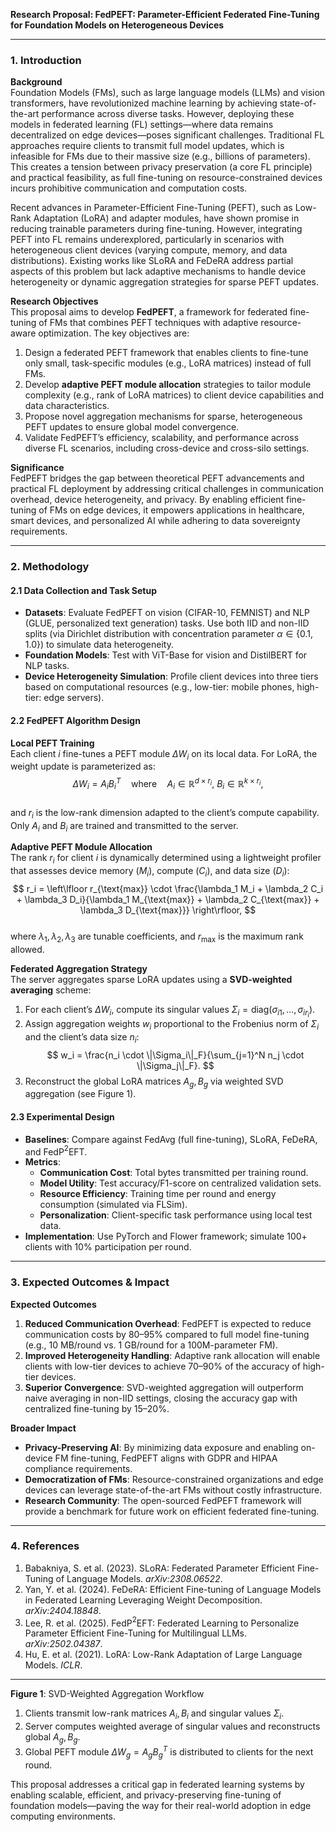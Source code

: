 **Research Proposal: FedPEFT: Parameter-Efficient Federated Fine-Tuning for Foundation Models on Heterogeneous Devices**  

---

### 1. Introduction  

**Background**  
Foundation Models (FMs), such as large language models (LLMs) and vision transformers, have revolutionized machine learning by achieving state-of-the-art performance across diverse tasks. However, deploying these models in federated learning (FL) settings—where data remains decentralized on edge devices—poses significant challenges. Traditional FL approaches require clients to transmit full model updates, which is infeasible for FMs due to their massive size (e.g., billions of parameters). This creates a tension between privacy preservation (a core FL principle) and practical feasibility, as full fine-tuning on resource-constrained devices incurs prohibitive communication and computation costs.  

Recent advances in Parameter-Efficient Fine-Tuning (PEFT), such as Low-Rank Adaptation (LoRA) and adapter modules, have shown promise in reducing trainable parameters during fine-tuning. However, integrating PEFT into FL remains underexplored, particularly in scenarios with heterogeneous client devices (varying compute, memory, and data distributions). Existing works like SLoRA and FeDeRA address partial aspects of this problem but lack adaptive mechanisms to handle device heterogeneity or dynamic aggregation strategies for sparse PEFT updates.  

**Research Objectives**  
This proposal aims to develop **FedPEFT**, a framework for federated fine-tuning of FMs that combines PEFT techniques with adaptive resource-aware optimization. The key objectives are:  
1. Design a federated PEFT framework that enables clients to fine-tune only small, task-specific modules (e.g., LoRA matrices) instead of full FMs.  
2. Develop **adaptive PEFT module allocation** strategies to tailor module complexity (e.g., rank of LoRA matrices) to client device capabilities and data characteristics.  
3. Propose novel aggregation mechanisms for sparse, heterogeneous PEFT updates to ensure global model convergence.  
4. Validate FedPEFT’s efficiency, scalability, and performance across diverse FL scenarios, including cross-device and cross-silo settings.  

**Significance**  
FedPEFT bridges the gap between theoretical PEFT advancements and practical FL deployment by addressing critical challenges in communication overhead, device heterogeneity, and privacy. By enabling efficient fine-tuning of FMs on edge devices, it empowers applications in healthcare, smart devices, and personalized AI while adhering to data sovereignty requirements.  

---

### 2. Methodology  

#### 2.1 Data Collection and Task Setup  
- **Datasets**: Evaluate FedPEFT on vision (CIFAR-10, FEMNIST) and NLP (GLUE, personalized text generation) tasks. Use both IID and non-IID splits (via Dirichlet distribution with concentration parameter $\alpha \in \{0.1, 1.0\}$) to simulate data heterogeneity.  
- **Foundation Models**: Test with ViT-Base for vision and DistilBERT for NLP tasks.  
- **Device Heterogeneity Simulation**: Profile client devices into three tiers based on computational resources (e.g., low-tier: mobile phones, high-tier: edge servers).  

#### 2.2 FedPEFT Algorithm Design  
**Local PEFT Training**  
Each client $i$ fine-tunes a PEFT module $\Delta W_i$ on its local data. For LoRA, the weight update is parameterized as:  
$$
\Delta W_i = A_i B_i^T \quad \text{where} \quad A_i \in \mathbb{R}^{d \times r_i}, \ B_i \in \mathbb{R}^{k \times r_i},
$$  
and $r_i$ is the low-rank dimension adapted to the client’s compute capability. Only $A_i$ and $B_i$ are trained and transmitted to the server.  

**Adaptive PEFT Module Allocation**  
The rank $r_i$ for client $i$ is dynamically determined using a lightweight profiler that assesses device memory ($M_i$), compute ($C_i$), and data size ($D_i$):  
$$
r_i = \left\lfloor r_{\text{max}} \cdot \frac{\lambda_1 M_i + \lambda_2 C_i + \lambda_3 D_i}{\lambda_1 M_{\text{max}} + \lambda_2 C_{\text{max}} + \lambda_3 D_{\text{max}}} \right\rfloor,
$$  
where $\lambda_1, \lambda_2, \lambda_3$ are tunable coefficients, and $r_{\text{max}}$ is the maximum rank allowed.  

**Federated Aggregation Strategy**  
The server aggregates sparse LoRA updates using a **SVD-weighted averaging** scheme:  
1. For each client’s $\Delta W_i$, compute its singular values $\Sigma_i = \text{diag}(\sigma_{i1}, \dots, \sigma_{ir_i})$.  
2. Assign aggregation weights $w_i$ proportional to the Frobenius norm of $\Sigma_i$ and the client’s data size $n_i$:  
$$
w_i = \frac{n_i \cdot \|\Sigma_i\|_F}{\sum_{j=1}^N n_j \cdot \|\Sigma_j\|_F}.
$$  
3. Reconstruct the global LoRA matrices $A_g, B_g$ via weighted SVD aggregation (see Figure 1).  

#### 2.3 Experimental Design  
- **Baselines**: Compare against FedAvg (full fine-tuning), SLoRA, FeDeRA, and FedP$^2$EFT.  
- **Metrics**:  
  - **Communication Cost**: Total bytes transmitted per training round.  
  - **Model Utility**: Test accuracy/F1-score on centralized validation sets.  
  - **Resource Efficiency**: Training time per round and energy consumption (simulated via FLSim).  
  - **Personalization**: Client-specific task performance using local test data.  
- **Implementation**: Use PyTorch and Flower framework; simulate 100+ clients with 10% participation per round.  

---

### 3. Expected Outcomes & Impact  

**Expected Outcomes**  
1. **Reduced Communication Overhead**: FedPEFT is expected to reduce communication costs by 80–95% compared to full model fine-tuning (e.g., 10 MB/round vs. 1 GB/round for a 100M-parameter FM).  
2. **Improved Heterogeneity Handling**: Adaptive rank allocation will enable clients with low-tier devices to achieve 70–90% of the accuracy of high-tier devices.  
3. **Superior Convergence**: SVD-weighted aggregation will outperform naive averaging in non-IID settings, closing the accuracy gap with centralized fine-tuning by 15–20%.  

**Broader Impact**  
- **Privacy-Preserving AI**: By minimizing data exposure and enabling on-device FM fine-tuning, FedPEFT aligns with GDPR and HIPAA compliance requirements.  
- **Democratization of FMs**: Resource-constrained organizations and edge devices can leverage state-of-the-art FMs without costly infrastructure.  
- **Research Community**: The open-sourced FedPEFT framework will provide a benchmark for future work on efficient federated fine-tuning.  

---

### 4. References  
1. Babakniya, S. et al. (2023). SLoRA: Federated Parameter Efficient Fine-Tuning of Language Models. *arXiv:2308.06522*.  
2. Yan, Y. et al. (2024). FeDeRA: Efficient Fine-tuning of Language Models in Federated Learning Leveraging Weight Decomposition. *arXiv:2404.18848*.  
3. Lee, R. et al. (2025). FedP$^2$EFT: Federated Learning to Personalize Parameter Efficient Fine-Tuning for Multilingual LLMs. *arXiv:2502.04387*.  
4. Hu, E. et al. (2021). LoRA: Low-Rank Adaptation of Large Language Models. *ICLR*.  

--- 

**Figure 1**: SVD-Weighted Aggregation Workflow  
1. Clients transmit low-rank matrices $A_i, B_i$ and singular values $\Sigma_i$.  
2. Server computes weighted average of singular values and reconstructs global $A_g, B_g$.  
3. Global PEFT module $\Delta W_g = A_g B_g^T$ is distributed to clients for the next round.  

This proposal addresses a critical gap in federated learning systems by enabling scalable, efficient, and privacy-preserving fine-tuning of foundation models—paving the way for their real-world adoption in edge computing environments.